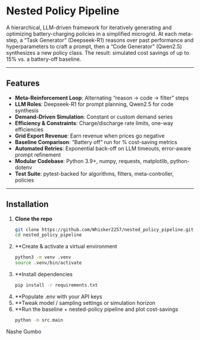 # Nested Policy Pipeline

A hierarchical, LLM-driven framework for iteratively generating and optimizing battery-charging policies in a simplified microgrid.  At each meta-step, a “Task Generator” (Deepseek-R1) reasons over past performance and hyperparameters to craft a prompt, then a “Code Generator” (Qwen2.5) synthesizes a new policy class.  The result: simulated cost savings of up to 15% vs. a battery-off baseline.

---

## Features

- **Meta-Reinforcement Loop**: Alternating “reason → code → filter” steps  
- **LLM Roles**: Deepseek-R1 for prompt planning, Qwen2.5 for code synthesis  
- **Demand-Driven Simulation**: Constant or custom demand series  
- **Efficiency & Constraints**: Charge/discharge rate limits, one-way efficiencies  
- **Grid Export Revenue**: Earn revenue when prices go negative  
- **Baseline Comparison**: “Battery off” run for % cost-saving metrics  
- **Automated Retries**: Exponential back-off on LLM timeouts, error-aware prompt refinement  
- **Modular Codebase**: Python 3.9+, numpy, requests, matplotlib, python-dotenv  
- **Test Suite**: pytest-backed for algorithms, filters, meta-controller, policies

---

## Installation

1. **Clone the repo**  
   ```bash
   git clone https://github.com/Whisker2257/nested_policy_pipeline.git
   cd nested_policy_pipeline
2. **Create & activate a virtual environment
   ```bash
   python3 -m venv .venv
   source .venv/bin/activate
3. **Install dependencies
   ```bash
   pip install -r requirements.txt
4. **Populate .env with your API keys
5. **Tweak model / sampling settings or simulation horizon
6. **Run the baseline + nested-policy pipeline and plot cost-savings
   ```bash
   python -m src.main

Nashe Gumbo

